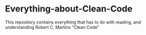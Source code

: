 # Everything-about-Clean-Code
This repository contains everything that has to do with reading, and understanding Robert C. Martins "Clean Code"
